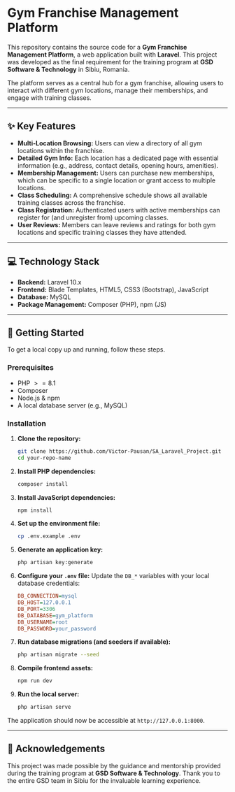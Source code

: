 # Gym Franchise Management Platform

This repository contains the source code for a **Gym Franchise Management Platform**, a web application built with **Laravel**. This project was developed as the final requirement for the training program at **GSD Software & Technology** in Sibiu, Romania.

The platform serves as a central hub for a gym franchise, allowing users to interact with different gym locations, manage their memberships, and engage with training classes.

---

## ✨ Key Features

* **Multi-Location Browsing:** Users can view a directory of all gym locations within the franchise.
* **Detailed Gym Info:** Each location has a dedicated page with essential information (e.g., address, contact details, opening hours, amenities).
* **Membership Management:** Users can purchase new memberships, which can be specific to a single location or grant access to multiple locations.
* **Class Scheduling:** A comprehensive schedule shows all available training classes across the franchise.
* **Class Registration:** Authenticated users with active memberships can register for (and unregister from) upcoming classes.
* **User Reviews:** Members can leave reviews and ratings for both gym locations and specific training classes they have attended.

---

## 💻 Technology Stack

* **Backend:** Laravel 10.x
* **Frontend:** Blade Templates, HTML5, CSS3 (Bootstrap), JavaScript
* **Database:** MySQL
* **Package Management:** Composer (PHP), npm (JS)

---

## 🚀 Getting Started

To get a local copy up and running, follow these steps.

### Prerequisites

* PHP $>= 8.1$
* Composer
* Node.js & npm
* A local database server (e.g., MySQL)

### Installation

1.  **Clone the repository:**
    ```bash
    git clone https://github.com/Victor-Pausan/SA_Laravel_Project.git
    cd your-repo-name
    ```

2.  **Install PHP dependencies:**
    ```bash
    composer install
    ```

3.  **Install JavaScript dependencies:**
    ```bash
    npm install
    ```

4.  **Set up the environment file:**
    ```bash
    cp .env.example .env
    ```

5.  **Generate an application key:**
    ```bash
    php artisan key:generate
    ```

6.  **Configure your `.env` file:**
    Update the `DB_*` variables with your local database credentials:
    ```ini
    DB_CONNECTION=mysql
    DB_HOST=127.0.0.1
    DB_PORT=3306
    DB_DATABASE=gym_platform
    DB_USERNAME=root
    DB_PASSWORD=your_password
    ```

7.  **Run database migrations (and seeders if available):**
    ```bash
    php artisan migrate --seed
    ```

8.  **Compile frontend assets:**
    ```bash
    npm run dev
    ```

9.  **Run the local server:**
    ```bash
    php artisan serve
    ```

The application should now be accessible at `http://127.0.0.1:8000`.

---

## 🙏 Acknowledgements

This project was made possible by the guidance and mentorship provided during the training program at **GSD Software & Technology**. Thank you to the entire GSD team in Sibiu for the invaluable learning experience.
